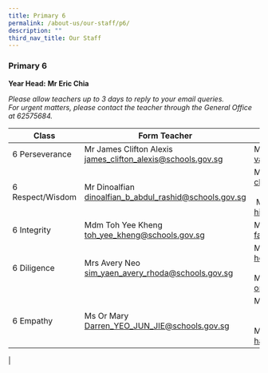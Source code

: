 ```yaml
---
title: Primary 6
permalink: /about-us/our-staff/p6/
description: ""
third_nav_title: Our Staff
---
```

### **Primary 6**
**Year Head:** **Mr Eric Chia**  

_Please allow teachers up to 3 days to reply to your email queries._   
_For urgent matters, please contact the teacher through the General Office at 62575684._

| Class | Form Teacher | Co-Form Teacher |
|---|---|---|
| 6 Perseverance | Mr James Clifton Alexis<br>[james\_clifton\_alexis@schools.gov.sg](mailto:james_clifton_alexis@schools.gov.sg)| Mrs Vasanthi Nanda<br>[vasanthi\_tanabalan@schools.gov.sg](mailto:vasanthi_tanabalan@schools.gov.sg)
| 6 Respect/Wisdom | Mr Dinoalfian<br>[dinoalfian\_b\_abdul\_rashid@schools.gov.sg](mailto:dinoalfian_b_abdul_rashid@schools.gov.sg) | Mrs June Lau<br>[chew\_koo\_hui@schools.gov.sg](mailto:chew_koo_hui@schools.gov.sg)<br><br> Mdm Hindon Bte Saini<br>[hindon\_saini@schools.gov.sg](mailto:hindon_saini@schools.gov.sg) |
| 6 Integrity | Mdm Toh Yee Kheng<br> [toh\_yee\_kheng@schools.gov.sg](mailto:toh_yee_kheng@schools.gov.sg) | Mrs Jennifer Fan<br>[fan\_lee\_bee\_yen@schools.gov.sg](mailto:fan_lee_bee_yen@schools.gov.sg) |
| 6 Diligence | Mrs Avery Neo<br>[sim\_yaen\_avery\_rhoda@schools.gov.sg](mailto:sim_yaen_avery_rhoda@schools.gov.sg) | Mrs Chan Khai Hong<br>[ho\_wee\_kung@schools.gov.sg](mailto:ho_wee_kung@schools.gov.sg)<br><br>Mrs Lee-Ong<br>[ong_chee_lin@schools.gov.sg](mailto:ong_chee_lin@schools.gov.sg) |
| 6 Empathy | Ms Or Mary<br>[Darren_YEO_JUN_JIE@schools.gov.sg](mailto:Darren_YEO_JUN_JIE@schools.gov.sg) | Mrs Lee-Ong<br><br><br>Mdm Haniza Binte Ahmad<br>[haniza_ahmad@schools.gov.sg](mailto:haniza_ahmad@schools.gov.sg) |
|